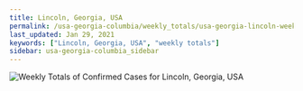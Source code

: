 ```yaml
---
title: Lincoln, Georgia, USA
permalink: /usa-georgia-columbia/weekly_totals/usa-georgia-lincoln-weekly_totals.html
last_updated: Jan 29, 2021
keywords: ["Lincoln, Georgia, USA", "weekly totals"]
sidebar: usa-georgia-columbia_sidebar
---
```


![Weekly Totals of Confirmed Cases for Lincoln, Georgia, USA](/covid_tracker/images/graphs/usa-georgia-lincoln-weekly_totals_graph.png)
